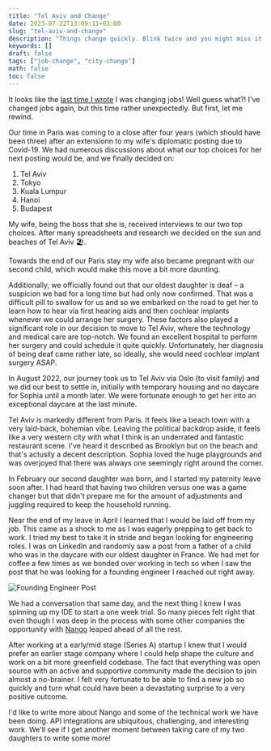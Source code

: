 ```yaml
---
title: "Tel Aviv and Change"
date: 2023-07-22T13:09:11+03:00
slug: "tel-aviv-and-change"
description: "Things change quickly. Blink twice and you might miss it!"
keywords: []
draft: false
tags: ["job-change", "city-change"]
math: false
toc: false
---
```


It looks like the [last time I wrote](/blog/new-beginnings) I was changing jobs! Well guess what?! I've changed jobs again, but
this time rather unexpectedly. But first, let me rewind.

Our time in Paris was coming to a close after four years (which should have been three)
after an extensionn to my wife's diplomatic posting due to Covid-19. We had
numerous discussions about what our top choices for her next posting would be, and we finally decided on:

1. Tel Aviv
2. Tokyo
3. Kuala Lumpur
4. Hanoi
5. Budapest

My wife, being the boss that she is, received interviews to our two top choices. After
many spreadsheets and research we decided on the sun and beaches of Tel Aviv 🏖.

Towards the end of our Paris stay my wife also became pregnant with our second child,
which would make this move a bit more daunting.

Additionally, we officially found out that our oldest daughter is
deaf – a suspicion we had for a long time but had only now confirmed.
That was a difficult pill to swallow for us and so we embarked
on the road to get her to learn how to hear via first hearing aids and then
cochlear implants whenever we could arrange her surgery. These factors also played a
significant role in our decision to move to Tel Aviv, where the technology and medical care are top-notch.
We found an excellent hospital to perform her surgery and could schedule it quite quickly.
Unfortunately, her diagnosis of being deaf came rather late, so ideally, she would need cochlear implant surgery ASAP.

In August 2022, our journey took us to Tel Aviv via Oslo (to visit family) and we did our best
to settle in, initially with temporary housing and no daycare for Sophia until
a month later. We were fortunate enough to get her into an exceptional daycare at the last minute.

Tel Aviv is markedly different from Paris. It feels like a beach town with a
very laid-back, bohemian vibe. Leaving the political backdrop aside, it feels
like a very western city with what I think is an underrated and fantastic restaurant scene. I've heard it described as Brooklyn but on the beach and that's actuslly a decent description. 
Sophia loved the huge playgrounds and was overjoyed that there was always one
seemingly right around the corner.

In February our second daughter was born, and I started my paternity leave soon
after. I had heard that having two children versus one was a game changer
but that didn't prepare me for the amount of adjustments and juggling required
to keep the household running.

Near the end of my leave in April I learned that I would be laid off
from my job. This came as a shock to me as I was eagerly prepping
to get back to work. I tried my best to take it in stride and began looking
for engineering roles. I was on LinkedIn and randomly saw a post from a father of
a child who was in the daycare with our oldest daughter in France. We had met for
coffee a few times as we bonded over working in tech so when I saw the post
that he was looking for a founding engineer I reached out right away.

![Founding Engineer Post](/images/founding-engineer.png)

We had a conversation that same day, and the next thing I knew I was spinning up
my IDE to start a one week trial. So many pieces felt right that even though
I was deep in the process with some other companies the opportunity with [Nango](https://nango.dev)
leaped ahead of all the rest.

After working at a early/mid stage (Series A) startup I knew that I would prefer an earlier stage company
where I could help shape the culture and work on a bit more greenfield codebase.
The fact that everything was open source with an active and supportive community
made the decision to join almost a no-brainer. I felt very fortunate to be able to find
a new job so quickly and turn what could have been a devastating surprise to a
very positive outcome.

I'd like to write more about Nango and some of the technical work we have been
doing. API integrations are ubiquitous, challenging, and interesting work.
We'll see if I get another moment between taking care of my two daughters to write some more!
